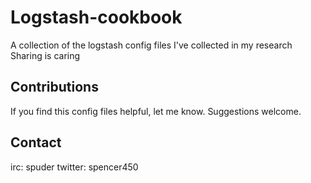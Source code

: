 # Logstash-cookbook

A collection of the logstash config files I've collected in my research
Sharing is caring

## Contributions

If you find this config files helpful, let me know. Suggestions welcome. 

## Contact

irc: spuder
twitter: spencer450
